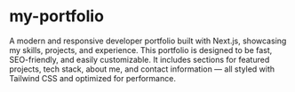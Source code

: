 # my-portfolio
A modern and responsive developer portfolio built with Next.js, showcasing my skills, projects, and experience. This portfolio is designed to be fast, SEO-friendly, and easily customizable. It includes sections for featured projects, tech stack, about me, and contact information — all styled with Tailwind CSS and optimized for performance.
